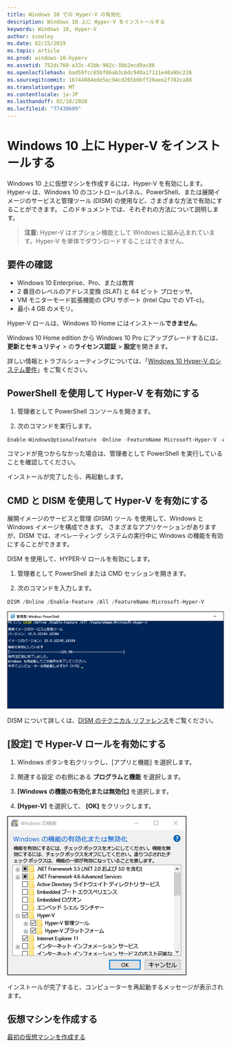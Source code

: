 ```yaml
---
title: Windows 10 での Hyper-V の有効化
description: Windows 10 上に Hyper-V をインストールする
keywords: Windows 10, Hyper-V
author: scooley
ms.date: 02/15/2019
ms.topic: article
ms.prod: windows-10-hyperv
ms.assetid: 752dc760-a33c-41bb-902c-3bb2ecd9ac86
ms.openlocfilehash: bad59fcc65bf66ab3c6dc940a17111e46a9bc226
ms.sourcegitcommit: 16744984ede5ec94cd265b6bff20aee2f782ca88
ms.translationtype: MT
ms.contentlocale: ja-JP
ms.lasthandoff: 02/18/2020
ms.locfileid: "77439699"
---
```

# <a name="install-hyper-v-on-windows-10"></a>Windows 10 上に Hyper-V をインストールする

Windows 10 上に仮想マシンを作成するには、Hyper-V を有効にします。  
Hyper-v は、Windows 10 のコントロールパネル、PowerShell、または展開イメージのサービスと管理ツール (DISM) の使用など、さまざまな方法で有効にすることができます。 このドキュメントでは、それぞれの方法について説明します。

> **注意:** Hyper-V はオプション機能として Windows に組み込まれています。Hyper-V を単体でダウンロードすることはできません。

## <a name="check-requirements"></a>要件の確認

* Windows 10 Enterprise、Pro、または教育
* 2 番目のレベルのアドレス変換 (SLAT) と 64 ビット プロセッサ。
* VM モニターモード拡張機能の CPU サポート (Intel Cpu での VT-c)。
* 最小 4 GB のメモリ。

Hyper-V ロールは、Windows 10 Home にはインストール**できません**。

Windows 10 Home edition から Windows 10 Pro にアップグレードするには、 **更新とセキュリティ** > の**ライセンス認証** > **設定**を開きます。

詳しい情報とトラブルシューティングについては、「[Windows 10 Hyper-V のシステム要件](../reference/hyper-v-requirements.md)」をご覧ください。

## <a name="enable-hyper-v-using-powershell"></a>PowerShell を使用して Hyper-V を有効にする

1. 管理者として PowerShell コンソールを開きます。

2. 次のコマンドを実行します。

  ```powershell
  Enable-WindowsOptionalFeature -Online -FeatureName Microsoft-Hyper-V -All
  ```

  コマンドが見つからなかった場合は、管理者として PowerShell を実行していることを確認してください。

インストールが完了したら、再起動します。

## <a name="enable-hyper-v-with-cmd-and-dism"></a>CMD と DISM を使用して Hyper-V を有効にする

展開イメージのサービスと管理 (DISM) ツール を使用して、Windows と Windows イメージを構成できます。  さまざまなアプリケーションがありますが、DISM では、オペレーティング システムの実行中に Windows の機能を有効にすることができます。

DISM を使用して、HYPER-V ロールを有効にします。

1. 管理者として PowerShell または CMD セッションを開きます。

1. 次のコマンドを入力します。

  ```powershell
  DISM /Online /Enable-Feature /All /FeatureName:Microsoft-Hyper-V
  ```

  ![Hyper-V を有効にしているコンソール ウィンドウ。](media/dism_upd.png)

DISM について詳しくは、[DISM のテクニカル リファレンス](<https://docs.microsoft.com/previous-versions/windows/it-pro/windows-8.1-and-8/hh824821(v=win.10)>)をご覧ください。

## <a name="enable-the-hyper-v-role-through-settings"></a>[設定] で Hyper-V ロールを有効にする

1. Windows ボタンを右クリックし、[アプリと機能] を選択します。

2. 関連する設定 の右側にある **プログラムと機能** を選択します。 

3. **[Windows の機能の有効化または無効化]** を選択します。

4. **[Hyper-V]** を選択して、 **[OK]** をクリックします。

![Windows のプログラムと機能が示されたダイアログ ボックス](media/enable_role_upd.png)

インストールが完了すると、コンピューターを再起動するメッセージが表示されます。

## <a name="make-virtual-machines"></a>仮想マシンを作成する

[最初の仮想マシンを作成する](quick-create-virtual-machine.md)
